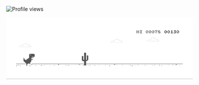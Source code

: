 ![Profile views](https://gpvc.arturio.dev/TejaBeta)

![image](https://github.com/TejaBeta/TejaBeta/blob/master/dino.gif)
